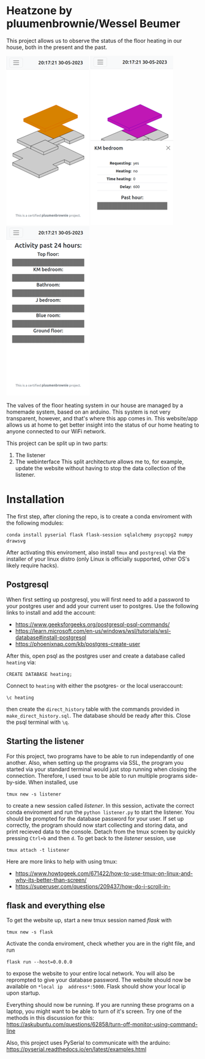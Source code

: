 # Heatzone by pluumenbrownie/Wessel Beumer
This project allows us to observe the status of the floor heating in our house,
both in the present and the past.

![Screenshot of the overview page of the app.](repo_images/Overview_small.png)
![Screenshot of the details canvas.](repo_images/canvas_small.png)
![Screenshot of the history page.](repo_images/history_small.png)

The valves of the floor heating system in our house are managed by a homemade 
system, based on an arduino. This system is not very transparent, however, and
that's where this app comes in. This website/app allows us at home to get 
better insight into the status of our home heating to anyone connected to our
WiFi network. 

This project can be split up in two parts:
 1. The listener
 1. The webinterface
This split architecture allows me to, for example, update the website without 
having to stop the data collection of the listener. 

# Installation
The first step, after cloning the repo, is to create a conda enviroment with the following modules:
```
conda install pyserial flask flask-session sqlalchemy psycopg2 numpy drawsvg
```
After activating this enviroment, also install `tmux` and `postgresql` via the 
installer of your linux distro (only Linux is officially supported, other OS's
likely require hacks).

## Postgresql
When first setting up postgresql, you will first need to add a password to your 
postgres user and add your current user to postgres. Use the following links to 
install and add the account:
- https://www.geeksforgeeks.org/postgresql-psql-commands/
- https://learn.microsoft.com/en-us/windows/wsl/tutorials/wsl-database#install-postgresql
- https://phoenixnap.com/kb/postgres-create-user

After this, open psql as the postgres user and create a database called `heating`
via:
```
CREATE DATABASE heating;
```
Connect to `heating` with either the psotgres- or the local useraccount:
```
\c heating
```
then create the `direct_history` table with the commands provided in 
`make_direct_history.sql`. The database should be ready after this. Close the 
psql terminal with `\q`.

## Starting the listener
For this project, two programs have to be able to run independantly of one another.
Also, when setting up the programs via SSL, the program you started via your 
standard terminal would just stop running when closing the connection. Therefore, 
I used `tmux` to be able to run multiple programs side-by-side. When installed, use
```
tmux new -s listener
```
to create a new session called *listener*. In this session, activate the correct
conda enviroment and run the `python listener.py` to start the listener. You 
should be prompted for the database password for your user. If set up correctly,
the program should now start collecting and storing data, and print recieved data
to the console. Detach from the tmux screen by quickly pressing `Ctrl+b` and then 
`d`. To get back to the *listener* session, use
```
tmux attach -t listener
```
Here are more links to help with using tmux:
 - https://www.howtogeek.com/671422/how-to-use-tmux-on-linux-and-why-its-better-than-screen/
 - https://superuser.com/questions/209437/how-do-i-scroll-in-
 
## flask and everything else
To get the website up, start a new tmux session named *flask* with
```
tmux new -s flask
```
Activate the conda enviroment, check whether you are in the right file, and run
```
flask run --host=0.0.0.0
```
to expose the website to your entire local network. You will also be reprompted to 
give your database password. The website should now be available on `*local ip 
address*:5000`. Flask should show your local ip upon startup.

Everything should now be running. If you are running these programs on a laptop,
you might want to be able to turn of it's screen. Try one of the methods in this
discussion for this:
https://askubuntu.com/questions/62858/turn-off-monitor-using-command-line

Also, this project uses PySerial to communicate with the arduino: 
https://pyserial.readthedocs.io/en/latest/examples.html